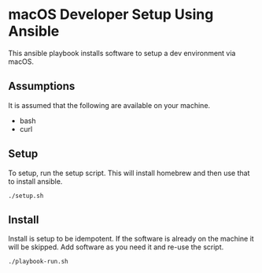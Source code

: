 # macOS Developer Setup Using Ansible

This ansible playbook installs software to setup a dev environment via macOS.

## Assumptions

It is assumed that the following are available on your machine.

* bash
* curl

## Setup

To setup, run the setup script. This will install homebrew and then use that to install ansible.

```shell script
./setup.sh
```

## Install

Install is setup to be idempotent. If the software is already on the machine it will be skipped. Add software as you need it and re-use the script.

```shell script
./playbook-run.sh
```
